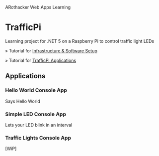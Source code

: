 ARothacker Web.Apps Learning

# TrafficPi

Learning project for .NET 5 on a Raspberry Pi to control traffic light LEDs

» Tutorial for [Infrastructure & Software Setup](./SETUP.md)

» Tutorial for [TrafficPi Applications](./APPS.md)

## Applications

### Hello World Console App

Says Hello World

### Simple LED Console App

Lets your LED blink in an interval

### Traffic Lights Console App

[WiP]
